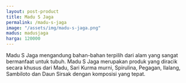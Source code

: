 ```yaml
---
layout: post-product
title: Madu S Jaga
permalink: /madu-s-jaga
image: "/assets/img/madu-s-jaga.png"
madus: madusjaga
harga: 120000
---
```

Madu S Jaga mengandung bahan-bahan terpilih dari alam yang sangat bermanfaat untuk tubuh. Madu S Jaga merupakan produk yang diracik secara khusus dari Madu, Sari Kurma murni, Spirulina, Pegagan, Ilalang, Sambiloto dan Daun Sirsak dengan komposisi yang tepat.
